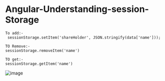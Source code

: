 # Angular-Understanding-session-Storage

```
To add:-
 sessionStorage.setItem('shareHolder', JSON.stringify(data['name']));
```

```
TO Remove:-
sessionStorage.removeItem('name')
```

```
TO get:-
sessionStorage.getItem('name')

```
 

![image](https://user-images.githubusercontent.com/71255183/196031949-e591b897-b307-4cc4-be36-efe4fffc1f71.png)
